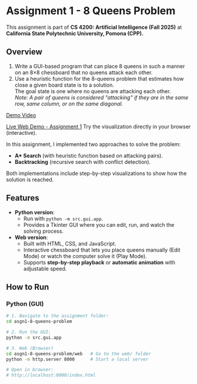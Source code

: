 # Assignment 1 - 8 Queens Problem  

This assignment is part of **CS 4200: Artificial Intelligence (Fall 2025)** at **California State Polytechnic University, Pomona (CPP).**

## Overview
1. Write a GUI-based program that can place 8 queens in such a manner on an 8×8 chessboard that no queens attack each other.
2. Use a heuristic function for the 8-queens problem that estimates how close a given board state is to a solution.  
   The goal state is one where no queens are attacking each other.  
   *Note: A pair of queens is considered "attacking" if they are in the same row, same column, or on the same diagonal.*

[Demo Video](assets/icons/demo.gif)

[Live Web Demo - Assignment 1](https://itistamtran.github.io/cpp-cs4200-artificial-intelligence-fall25/asgn1-8-queens-problem/web/index.html)
  Try the visualization directly in your browser (interactive).
  
In this assignment, I implemented two approaches to solve the problem:

- **A\* Search** (with heuristic function based on attacking pairs).  
- **Backtracking** (recursive search with conflict detection). 

Both implementations include step-by-step visualizations to show how the solution is reached.

## Features
- **Python version**:  
  - Run with `python -m src.gui.app`.  
  - Provides a Tkinter GUI where you can edit, run, and watch the solving process.  
- **Web version**:  
  - Built with HTML, CSS, and JavaScript.  
  - Interactive chessboard that lets you place queens manually (Edit Mode) or watch the computer solve it (Play Mode).  
  - Supports **step-by-step playback** or **automatic animation** with adjustable speed.  

## How to Run

### Python (GUI)
```bash
# 1. Navigate to the assignment folder:
cd asgn1-8-queens-problem

# 2. Run the GUI:
python -m src.gui.app

# 3. Web (Browser)
cd asgn1-8-queens-problem/web   # Go to the web/ folder
python -m http.server 8000      # Start a local server

# Open in browser:
# http://localhost:8000/index.html
    
